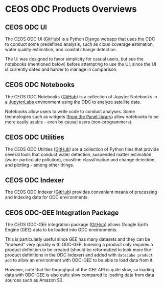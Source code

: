 CEOS ODC Products Overviews
=================

CEOS ODC UI
-----------
The CEOS ODC UI ([GitHub](https://github.com/ceos-seo/data_cube_ui)) is a Python Django webapp
that uses the ODC to conduct some predefined analysis, such
as cloud coverage estimation, water quality estimation, and coastal change detection.

The UI was designed to favor simplicity for casual users, but see the notebooks (mentioned below) before attempting to use the UI, since the UI is currently dated and harder to manage in comparison.

CEOS ODC Notebooks
-----------
The CEOS ODC Notebooks ([GitHub](https://github.com/ceos-seo/data_cube_notebooks)) is a collection of Jupyter Notebooks in a [JupyterLabs](https://jupyter.org/) environment using the ODC to analyze satellite data.

Notebooks allow users to write code to conduct analyses. Some technologies such as widgets ([from the Panel library](https://panel.holoviz.org/)) allow notebooks to be more easily usable - even by causal users (non-programmers).

CEOS ODC Utilities
-----------
The CEOS ODC Utilities ([GitHub](https://github.com/ceos-seo/data_cube_utilities)) are a collection of Python files that provide several tools that conduct water detection, suspended matter estimation (water particulate pollution), coastline classification and change detection, and plotting - among other things.

CEOS ODC Indexer
-----------
The CEOS ODC Indexer ([GitHub](https://github.com/ceos-seo/odc_manual_indexer)) provides convenient means of processing and indexing data for ODC environments.

CEOS ODC-GEE Integration Package
-----------
The CEOS ODC-GEE integration package ([GitHub](https://github.com/ceos-seo/odc-gee)) allows Google Earth Engine (GEE) data to be loaded into ODC environments.

This is particularly useful since GEE has many datasets and they can be "indexed" very quickly with ODC-GEE. Indexing a product only requires a product definition to be created (should be reformatted to look more like product definitions in the ODC Indexer) and added with `datacube product add` to allow an environment with ODC-GEE to be able to load data from it.

However, note that the throughput of the GEE API is quite slow, so loading data with ODC-GEE is also quite slow compared to loading data from data sources such as Amazon S3.
